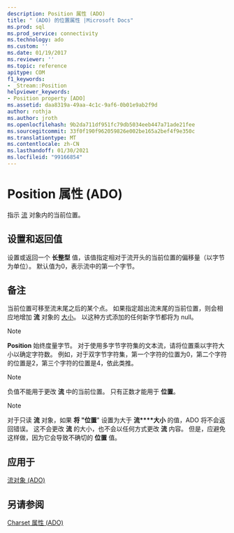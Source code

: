 ```yaml
---
description: Position 属性 (ADO)
title: " (ADO) 的位置属性 |Microsoft Docs"
ms.prod: sql
ms.prod_service: connectivity
ms.technology: ado
ms.custom: ''
ms.date: 01/19/2017
ms.reviewer: ''
ms.topic: reference
apitype: COM
f1_keywords:
- _Stream::Position
helpviewer_keywords:
- Position property [ADO]
ms.assetid: daa8319a-49aa-4c1c-9af6-0b01e9ab2f9d
author: rothja
ms.author: jroth
ms.openlocfilehash: 9b2da711df951fc79db5034eeb447a71ade21fee
ms.sourcegitcommit: 33f0f190f962059826e002be165a2bef4f9e350c
ms.translationtype: MT
ms.contentlocale: zh-CN
ms.lasthandoff: 01/30/2021
ms.locfileid: "99166854"
---
```

# <a name="position-property-ado"></a>Position 属性 (ADO)
指示 [流](./stream-object-ado.md) 对象内的当前位置。  
  
## <a name="settings-and-return-values"></a>设置和返回值  
 设置或返回一个 **长整型** 值，该值指定相对于流开头的当前位置的偏移量（以字节为单位）。 默认值为0，表示流中的第一个字节。  
  
## <a name="remarks"></a>备注  
 当前位置可移至流末尾之后的某个点。 如果指定超出流末尾的当前位置，则会相应地增加 **流** 对象的 [大小](./size-property-ado-stream.md)。 以这种方式添加的任何新字节都将为 null。  
  
> [!NOTE]
>  **Position** 始终度量字节。 对于使用多字节字符集的文本流，请将位置乘以字符大小以确定字符数。 例如，对于双字节字符集，第一个字符的位置为0，第二个字符的位置是2，第三个字符的位置是4，依此类推。  
  
> [!NOTE]
>  负值不能用于更改 **流** 中的当前位置。 只有正数才能用于 **位置**。  
  
> [!NOTE]
>  对于只读 **流** 对象，如果 **将 "位置**" 设置为大于 **流****大小** 的值，ADO 将不会返回错误。 这不会更改 **流** 的大小，也不会以任何方式更改 **流** 内容。 但是，应避免这样做，因为它会导致不确切的 **位置** 值。  
  
## <a name="applies-to"></a>应用于  
 [流对象 (ADO)](./stream-object-ado.md)  
  
## <a name="see-also"></a>另请参阅  
 [Charset 属性 (ADO)](./charset-property-ado.md)